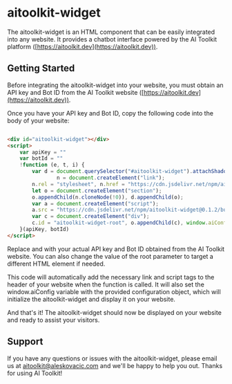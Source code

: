 # aitoolkit-widget

The aitoolkit-widget is an HTML component that can be easily integrated into any website. It provides a chatbot
interface powered by the AI Toolkit platform ([https://aitoolkit.dev](https://aitoolkit.dev)).

## Getting Started

Before integrating the aitoolkit-widget into your website, you must obtain an API key and Bot ID from the AI Toolkit
website ([https://aitoolkit.dev](https://aitoolkit.dev)).

Once you have your API key and Bot ID, copy the following code into the body of your website:

```html

<div id="aitoolkit-widget"></div>
<script>
    var apiKey = ""
    var botId = ""
    !function (e, t, i) {
        var d = document.querySelector("#aitoolkit-widget").attachShadow({mode: "open"}),
                n = document.createElement("link");
        n.rel = "stylesheet", n.href = "https://cdn.jsdelivr.net/npm/aitoolkit-widget@0.1.2/build/static/css/main.min.css";
        let o = document.createElement("section");
        o.appendChild(n.cloneNode(!0)), d.appendChild(o);
        var a = document.createElement("script");
        a.src = "https://cdn.jsdelivr.net/npm/aitoolkit-widget@0.1.2/build/static/js/main.min.js", o.appendChild(a);
        var c = document.createElement("div");
        c.id = "aitoolkit-widget-root", o.appendChild(c), window.aiConfig = {apiKey: e, botId: t, root: c}
    }(apiKey, botId)
</script>
```

Replace <api-key> and <bot-id> with your actual API key and Bot ID obtained from the AI Toolkit website. You can also
change the value of the root parameter to target a different HTML element if needed.

This code will automatically add the necessary link and script tags to the header of your website when the function is
called. It will also set the window.aiConfig variable with the provided configuration object, which will initialize the
aitoolkit-widget and display it on your website.

And that's it! The aitoolkit-widget should now be displayed on your website and ready to assist your visitors.

## Support

If you have any questions or issues with the aitoolkit-widget, please email us
at [aitoolkit@aleskovacic.com](mailto:aitoolkit@aleskovacic.com) and we'll be happy to help you out. Thanks for using AI
Toolkit!
